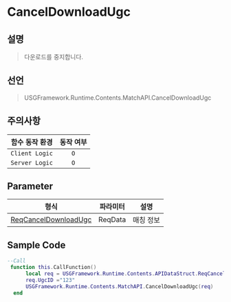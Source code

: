 # CancelDownloadUgc
## 설명
> 다운로드를 중지합니다.
## 선언
> USGFramework.Runtime.Contents.MatchAPI.CancelDownloadUgc
## 주의사항
|    **함수 동작 환경**    | **동작 여부** |
|:------------------:|:---------:|
| ```Client Logic``` |  ```O```  |
| ```Server Logic``` |  ```O```  |
## Parameter
|                     **형식**                      | **파라미터** | **설명** |
|:-----------------------------------------------:|:--------:|:------:|
| [ReqCancelDownloadUgc](ReqCancelDownloadUgc.md) | ReqData  | 매칭 정보  |

## Sample Code
```lua
--Call
 function this.CallFunction()
      local req = USGFramework.Runtime.Contents.APIDataStruct.ReqCancelDownloadUgc.New()
      req.UgcID ="123"
      USGFramework.Runtime.Contents.MatchAPI.CancelDownloadUgc(req)
  end
```


